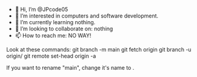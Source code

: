 - 👋 Hi, I’m @JPcode05
- 👀 I’m interested in computers and software development.
- 🌱 I’m currently learning nothing.
- 💞️ I’m looking to collaborate on: nothing
- 📫 How to reach me: NO WAY!

Look at these commands:
git branch -m main <BRANCH>
git fetch origin
git branch -u origin/<BRANCH> <BRANCH>
git remote set-head origin -a

If you want to rename "main", change it's name to <BRANCH>.

<!---
JPcode05/JPcode05 is a ✨ special ✨ repository because its `README.md` (this file) appears on your GitHub profile.
You can click the Preview link to take a look at your changes.
--->
